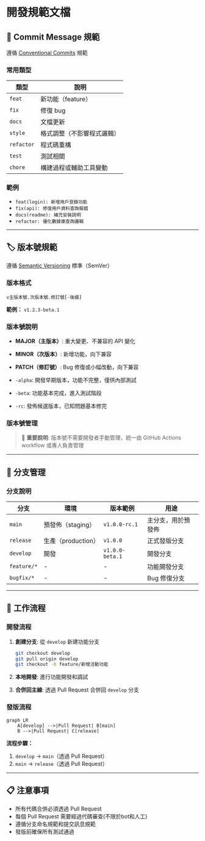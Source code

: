 # 開發規範文檔

## 📝 Commit Message 規範

遵循 [Conventional Commits](https://www.conventionalcommits.org/) 規範

### 常用類型

| 類型 | 說明 |
|------|------|
| `feat` | 新功能（feature） |
| `fix` | 修復 bug |
| `docs` | 文檔更新 |
| `style` | 格式調整（不影響程式邏輯） |
| `refactor` | 程式碼重構 |
| `test` | 測試相關 |
| `chore` | 構建過程或輔助工具變動 |

### 範例

- `feat(login): 新增用戶登錄功能`
- `fix(api): 修復用戶資料查詢報錯`
- `docs(readme): 補充安裝說明`
- `refactor: 優化數據庫查詢邏輯`

---

## 🏷️ 版本號規範

遵循 [Semantic Versioning](https://semver.org) 標準（SemVer）

### 版本格式

```
v主版本號.次版本號.修訂號[-後綴]
```

**範例：** `v1.2.3-beta.1`

### 版本號說明

- **MAJOR（主版本）**: 重大變更、不兼容的 API 變化
- **MINOR（次版本）**: 新增功能，向下兼容
- **PATCH（修訂號）**: Bug 修復或小幅改動，向下兼容

- `-alpha`: 開發早期版本，功能不完整，僅供內部測試
- `-beta`: 功能基本完成，進入測試階段
- `-rc`: 發佈候選版本，已知問題基本修完

### 版本號管理

> 📌 **重要說明**: 版本號不需要開發者手動管理，統一由 GitHub Actions workflow 或專人負責管理

---

## 🌲 分支管理

### 分支說明

| 分支 | 環境 | 版本範例 | 用途 |
|------|------|----------|------|
| `main` | 預發佈（staging） | `v1.0.0-rc.1` | 主分支，用於預發佈 |
| `release` | 生產（production） | `v1.0.0` | 正式發版分支 |
| `develop` | 開發 | `v1.0.0-beta.1` | 開發分支 |
| `feature/*` | - | - | 功能開發分支 |
| `bugfix/*` | - | - | Bug 修復分支 |

---

## 🔄 工作流程

### 開發流程

1. **創建分支**: 從 `develop` 新建功能分支
   ```bash
   git checkout develop
   git pull origin develop
   git checkout -b feature/新增活動功能
   ```

2. **本地開發**: 進行功能開發和調試

3. **合併回主線**: 透過 Pull Request 合併回 `develop` 分支

### 發版流程

```mermaid
graph LR
    A[develop] -->|Pull Request| B[main]
    B -->|Pull Request| C[release]
```

**流程步驟：**
1. `develop` → `main`（透過 Pull Request）
2. `main` → `release`（透過 Pull Request）

---

## 📋 注意事項

- 所有代碼合併必須透過 Pull Request
- 每個 Pull Request 需要經過代碼審查(不限於bot和人工)
- 遵循分支命名規範和提交訊息規範
- 發版前確保所有測試通過
